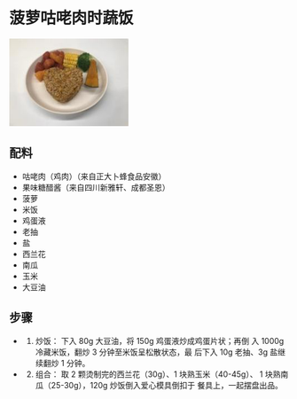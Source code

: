 # 菠萝咕咾肉时蔬饭

![菠萝咕咾肉时蔬饭](/images/菠萝咕咾肉时蔬饭.jpg)

## 配料

- 咕咾肉（鸡肉）（来自正大卜蜂食品安徽）
- 果味糖醋酱（来自四川新雅轩、成都圣恩）
- 菠萝
- 米饭
- 鸡蛋液
- 老抽
- 盐
- 西兰花
- 南瓜
- 玉米
- 大豆油

## 步骤

- 1. 炒饭：
     下入 80g 大豆油，将 150g 鸡蛋液炒成鸡蛋片状；再倒
     入 1000g 冷藏米饭，翻炒 3 分钟至米饭呈松散状态，最
     后下入 10g 老抽、3g 盐继续翻炒 1 分钟。
- 2. 组合：
     取 2 颗烫制完的西兰花（30g）、1 块熟玉米（40-45g）、
     1 块熟南瓜（25-30g），120g 炒饭倒入爱心模具倒扣于
     餐具上，一起摆盘出品。
